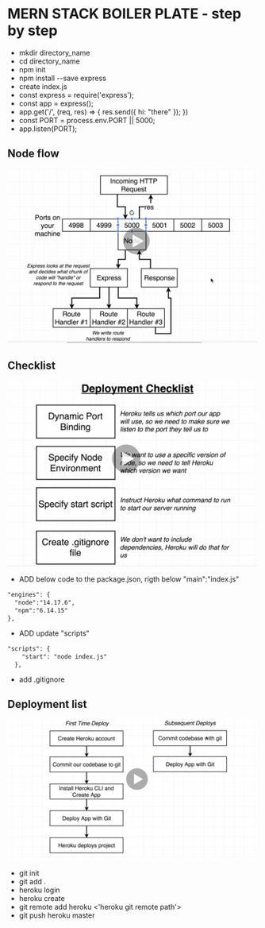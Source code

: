 # MERN STACK BOILER PLATE - step by step
- mkdir directory_name
- cd directory_name
- npm init
- npm install --save express
- create index.js
- const express = require('express');
- const app = express();
- app.get('/', (req, res) => {
  res.send({ hi: "there" });
})
- const PORT = process.env.PORT || 5000;
- app.listen(PORT);

## Node flow  
![node](./image/node-flow.png)

## Checklist  
![deployment](./image/deployment.png)

- ADD below code to the package.json, rigth below "main":"index.js"  
```
"engines": {
  "node":"14.17.6",
  "npm":"6.14.15"
},
```  
- ADD update "scripts"
```
"scripts": {
    "start": "node index.js"
  },
  ```

- add .gitignore  

## Deployment list
![deployment list](./image/first-deploy.png)

- git init
- git add .
- heroku login
- heroku create
- git remote add heroku <'heroku git remote path'>
- git push heroku master



